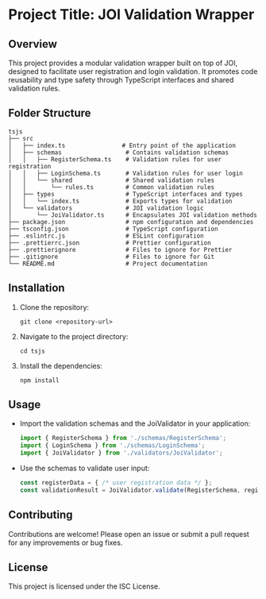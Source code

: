 # Project Title: JOI Validation Wrapper

## Overview
This project provides a modular validation wrapper built on top of JOI, designed to facilitate user registration and login validation. It promotes code reusability and type safety through TypeScript interfaces and shared validation rules.

## Folder Structure
```
tsjs
├── src
│   ├── index.ts                # Entry point of the application
│   ├── schemas                  # Contains validation schemas
│   │   ├── RegisterSchema.ts    # Validation rules for user registration
│   │   ├── LoginSchema.ts       # Validation rules for user login
│   │   └── shared               # Shared validation rules
│   │       └── rules.ts         # Common validation rules
│   ├── types                    # TypeScript interfaces and types
│   │   └── index.ts             # Exports types for validation
│   └── validators               # JOI validation logic
│       └── JoiValidator.ts      # Encapsulates JOI validation methods
├── package.json                 # npm configuration and dependencies
├── tsconfig.json                # TypeScript configuration
├── .eslintrc.js                 # ESLint configuration
├── .prettierrc.json             # Prettier configuration
├── .prettierignore              # Files to ignore for Prettier
├── .gitignore                   # Files to ignore for Git
└── README.md                    # Project documentation
```

## Installation
1. Clone the repository:
   ```
   git clone <repository-url>
   ```
2. Navigate to the project directory:
   ```
   cd tsjs
   ```
3. Install the dependencies:
   ```
   npm install
   ```

## Usage
- Import the validation schemas and the JoiValidator in your application:
  ```typescript
  import { RegisterSchema } from './schemas/RegisterSchema';
  import { LoginSchema } from './schemas/LoginSchema';
  import { JoiValidator } from './validators/JoiValidator';
  ```

- Use the schemas to validate user input:
  ```typescript
  const registerData = { /* user registration data */ };
  const validationResult = JoiValidator.validate(RegisterSchema, registerData);
  ```

## Contributing
Contributions are welcome! Please open an issue or submit a pull request for any improvements or bug fixes.

## License
This project is licensed under the ISC License.